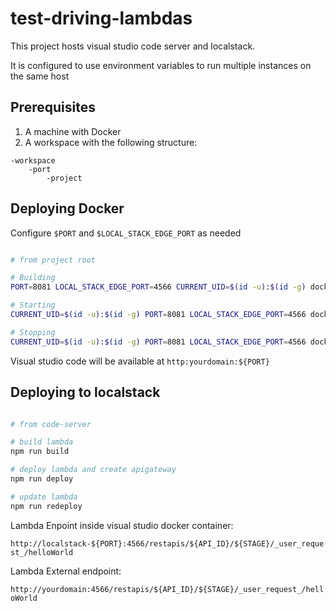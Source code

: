 # test-driving-lambdas

This project hosts visual studio code server and localstack.

It is configured to use environment variables to run multiple instances on the same host

## Prerequisites

1. A machine with Docker
2. A workspace with the following structure:

``` text
-workspace
    -port
        -project
```

## Deploying Docker

Configure `$PORT` and `$LOCAL_STACK_EDGE_PORT` as needed

``` bash

# from project root

# Building
PORT=8081 LOCAL_STACK_EDGE_PORT=4566 CURRENT_UID=$(id -u):$(id -g) docker-compose build

# Starting
CURRENT_UID=$(id -u):$(id -g) PORT=8081 LOCAL_STACK_EDGE_PORT=4566 docker-compose up -d

# Stopping
CURRENT_UID=$(id -u):$(id -g) PORT=8081 LOCAL_STACK_EDGE_PORT=4566 docker-compose down

```

Visual studio code will be available at `http:yourdomain:${PORT}`

## Deploying to localstack

``` bash

# from code-server

# build lambda
npm run build

# deploy lambda and create apigateway
npm run deploy

# update lambda 
npm run redeploy

```

Lambda Enpoint inside visual studio docker container:

`http://localstack-${PORT}:4566/restapis/${API_ID}/${STAGE}/_user_request_/helloWorld`

Lambda External endpoint:

`http://yourdomain:4566/restapis/${API_ID}/${STAGE}/_user_request_/helloWorld`
